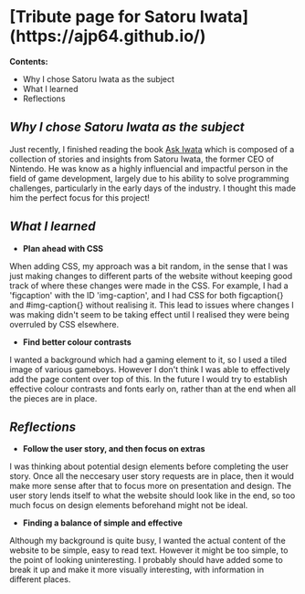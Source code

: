 <h1> [Tribute page for Satoru Iwata](https://ajp64.github.io/) </h1>


**Contents:**

* Why I chose Satoru Iwata as the subject
* What I learned
* Reflections

*<h2>Why I chose Satoru Iwata as the subject</h2>*
Just recently, I finished reading the book [Ask Iwata](http://www.goodreads.com/en/book/show/54736620-ask-iwata) which is composed of a collection of stories
and insights from Satoru Iwata, the former CEO of Nintendo. He was know as a highly influencial and impactful person in the field of game development, largely due
to his ability to solve programming challenges, particularly in the early days of the industry. I thought this made him the perfect focus for this project!


*<h2>What I learned</h2>*
* **Plan ahead with CSS**

When adding CSS, my approach was a bit random, in the sense that I was just making changes to different parts of the website without keeping good track of 
where these changes were made in the CSS. For example, I had a 'figcaption' with the ID 'img-caption', and I had CSS for both figcaption{} and #img-caption{} without 
realising it. This lead to issues where changes I was making didn't seem to be taking effect until I realised they were being overruled by CSS elsewhere.

* **Find better colour contrasts**

I wanted a background which had a gaming element to it, so I used a tiled image of various gameboys. However I don't think I was able to effectively add the page content 
over top of this. In the future I would try to establish effective colour contrasts and fonts early on, rather than at the end when all the pieces are in place.

*<h2>Reflections</h2>*
* **Follow the user story, and then focus on extras**

I was thinking about potential design elements before completing the user story. Once all the neccesary user story requests are in place, then it would make more sense
after that to focus more on presentation and design. The user story lends itself to what the website should look like in the end, so too much focus on design elements beforehand
might not be ideal.

* **Finding a balance of simple and effective**

Although my background is quite busy, I wanted the actual content of the website to be simple, easy to read text. However it might be too simple, to the point of looking uninteresting.
I probably should have added some <asides> to break it up and make it more visually interesting, with information in different places. 







